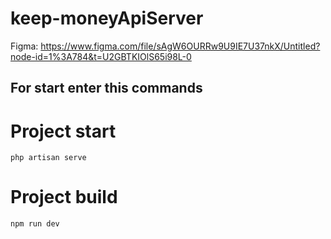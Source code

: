 # keep-moneyApiServer

Figma: https://www.figma.com/file/sAgW6OURRw9U9IE7U37nkX/Untitled?node-id=1%3A784&t=U2GBTKIOlS65i98L-0

## For start enter this commands

# Project start
```
php artisan serve
```
# Project build
```
npm run dev
```

